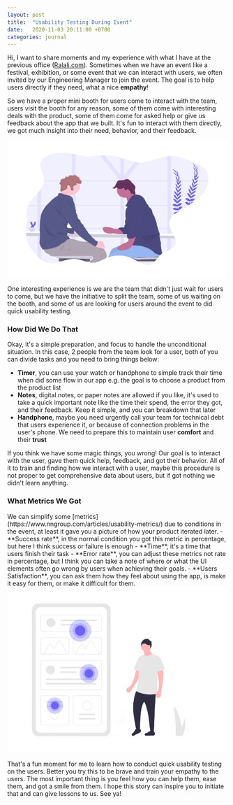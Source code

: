 ```yaml
---
layout: post
title:  "Usability Testing During Event"
date:   2020-11-03 20:11:00 +0700
categories: journal
---
```


Hi, I want to share moments and my experience with what I have at the previous office ([Ralali.com](https://ralali.com)). Sometimes when we have an event like a festival, exhibition, or some event that we can interact with users, we often invited by our Engineering Manager to join the event. The goal is to help users directly if they need, what a nice **empathy**!

So we have a proper mini booth for users come to interact with the team, users visit the booth for any reason, some of them come with interesting deals with the product, some of them come for asked help or give us feedback about the app that we built. It's fun to interact with them directly, we got much insight into their need, behavior, and their feedback.

<div class="img-center">
    <img src="/assets/img/posts/conversation.png" alt="conversation" />
</div>

One interesting experience is we are the team that didn't just wait for users to come, but we have the initiative to split the team, some of us waiting on the booth, and some of us are looking for users around the event to did quick usability testing.

<h3>How Did We Do That</h3>

Okay, it's a simple preparation, and focus to handle the unconditional situation. In this case, 2 people from the team look for a user, both of you can divide tasks and you need to bring things below:
- **Timer**, you can use your watch or handphone to simple track their time when did some flow in our app e.g. the goal is to choose a product from the product list
- **Notes**, digital notes, or paper notes are allowed if you like, it's used to take a quick important note like the time their spend, the error they got, and their feedback. Keep it simple, and you can breakdown that later
- **Handphone**, maybe you need urgently call your team for technical debt that users experience it, or because of connection problems in the user's phone. We need to prepare this to maintain user **comfort** and their **trust**

If you think we have some magic things, you wrong! Our goal is to interact with the user, gave them quick help, feedback, and got their behavior. All of it to train and finding how we interact with a user, maybe this procedure is not proper to get comprehensive data about users, but if got nothing we didn't learn anything.

<h3>What Metrics We Got</h3>
We can simplify some [metrics](https://www.nngroup.com/articles/usability-metrics/) due to conditions in the event, at least it gave you a picture of how your product iterated later.
- **Success rate**, in the normal condition you got this metric in percentage, but here I think success or failure is enough
- **Time**, it's a time that users finish their task
- **Error rate**, you can adjust these metrics not rate in percentage, but I think you can take a note of where or what the UI elements often go wrong by users when achieving their goals.
- **Users Satisfaction**, you can ask them how they feel about using the app, is make it easy for them, or make it difficult for them.

<div class="img-center">
    <img src="/assets/img/posts/design-stats.png" alt="design" />
</div>

That's a fun moment for me to learn how to conduct quick usability testing on the users. Better you try this to be brave and train your empathy to the users. The most important thing is you feel how you can help them, ease them, and got a smile from them. I hope this story can inspire you to initiate that and can give lessons to us. See ya!
